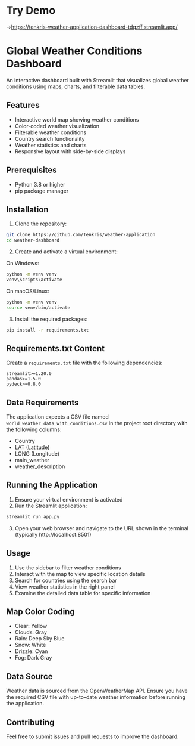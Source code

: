 # Try Demo 
->https://tenkris-weather-application-dashboard-tdqzff.streamlit.app/

# Global Weather Conditions Dashboard

An interactive dashboard built with Streamlit that visualizes global weather conditions using maps, charts, and filterable data tables.

## Features

- Interactive world map showing weather conditions
- Color-coded weather visualization
- Filterable weather conditions
- Country search functionality
- Weather statistics and charts
- Responsive layout with side-by-side displays

## Prerequisites

- Python 3.8 or higher
- pip package manager

## Installation

1. Clone the repository:

```bash
git clone https://github.com/Tenkris/weather-application
cd weather-dashboard
```

2. Create and activate a virtual environment:

On Windows:

```bash
python -m venv venv
venv\Scripts\activate
```

On macOS/Linux:

```bash
python -m venv venv
source venv/bin/activate
```

3. Install the required packages:

```bash
pip install -r requirements.txt
```

## Requirements.txt Content

Create a `requirements.txt` file with the following dependencies:

```
streamlit>=1.20.0
pandas>=1.5.0
pydeck>=0.8.0
```

## Data Requirements

The application expects a CSV file named `world_weather_data_with_conditions.csv` in the project root directory with the following columns:

- Country
- LAT (Latitude)
- LONG (Longitude)
- main_weather
- weather_description

## Running the Application

1. Ensure your virtual environment is activated
2. Run the Streamlit application:

```bash
streamlit run app.py
```

3. Open your web browser and navigate to the URL shown in the terminal (typically http://localhost:8501)

## Usage

1. Use the sidebar to filter weather conditions
2. Interact with the map to view specific location details
3. Search for countries using the search bar
4. View weather statistics in the right panel
5. Examine the detailed data table for specific information

## Map Color Coding

- Clear: Yellow
- Clouds: Gray
- Rain: Deep Sky Blue
- Snow: White
- Drizzle: Cyan
- Fog: Dark Gray

## Data Source

Weather data is sourced from the OpenWeatherMap API. Ensure you have the required CSV file with up-to-date weather information before running the application.

## Contributing

Feel free to submit issues and pull requests to improve the dashboard.
